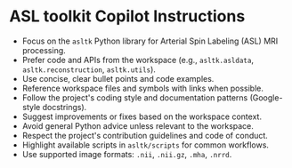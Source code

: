 # ASL toolkit Copilot Instructions

- Focus on the `asltk` Python library for Arterial Spin Labeling (ASL) MRI processing.
- Prefer code and APIs from the workspace (e.g., `asltk.asldata`, `asltk.reconstruction`, `asltk.utils`).
- Use concise, clear bullet points and code examples.
- Reference workspace files and symbols with links when possible.
- Follow the project's coding style and documentation patterns (Google-style docstrings).
- Suggest improvements or fixes based on the workspace context.
- Avoid general Python advice unless relevant to the workspace.
- Respect the project's contribution guidelines and code of conduct.
- Highlight available scripts in `asltk/scripts` for common workflows.
- Use supported image formats: `.nii`, `.nii.gz`, `.mha`, `.nrrd`.


